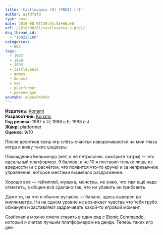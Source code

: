 ```yaml
---
title: 'Castlevania (U) (PRG1) [!]'
author: asfdfdfd
type: post
date: 2010-08-01T20:54:51+00:00
url: /2010/08/01/castlevania-u-prg1/
dsq_thread_id:
  - "160225180"
categories:
  - NES
tags:
  - 1987
  - 1988
  - 1993
  - castlevania
  - games
  - konami
  - nes
  - platformer
  - рекомендую
youtube: a8peaSKVUHo
---
```

**Издатель:** [Konami][1]  
**Разработчик:** [Konami][1]  
**Год релиза:** 1987 в U; 1988 в E; 1993 в J  
**Жанр:** platformer  
**Оценка:** 9/10

После десятков треш игр слёзы счастья наворачиваются на мои глаза когда я вижу такие шедевры.

<!--more-->

Похождения Бельмондо (нет, я не петросяню. смотрите титры) — это идеальный платформер. 9 баллов, а не 10 я поставил только лишь из вредности (и с расчётом, что появится что-то круче) и за непривычное управление, которое местами вызывало раздражение.

Хорошо всё — геймплей, музыка, монстры, не знаю, что там ещё надо отметить, в общем всё сделано так, что ни убавить ни прибавить.

Даже то, на что я обычно ругаюсь — баланс, здесь выверен до миллиметра. Ни на одном уровне не возникает чувства что тебя грубо обманули и заставляют задрачивать какой-то игровой момент.

Castlevania можно смело ставить в один ряд с [Bionic Commando][3], который я считал лучшим платформером на денди. Теперь таких игр две.

 [1]: https://www.mobygames.com/company/konami-digital-entertainment-inc
 [2]: https://www.mobygames.com/company/konami-corporation
 [3]: /2010/03/16/bionic-commando-u/